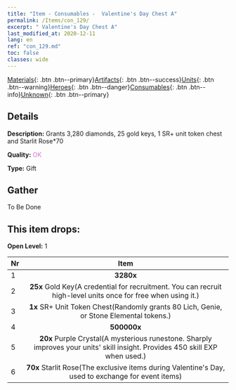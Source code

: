 ```yaml
---
title: "Item - Consumables -  Valentine's Day Chest A"
permalink: /Items/con_129/
excerpt: " Valentine's Day Chest A"
last_modified_at: 2020-12-11
lang: en
ref: "con_129.md"
toc: false
classes: wide
---
```

 [Materials](/Items/){: .btn .btn--primary}[Artifacts](/Items/Artifacts/){: .btn .btn--success}[Units](/Items/Units/){: .btn .btn--warning}[Heroes](/Items/Heroes/){: .btn .btn--danger}[Consumables](/Items/Consumables/){: .btn .btn--info}[Unknown](/Items/Unknown/){: .btn .btn--primary}

## Details
 **Description:** Grants 3,280 diamonds, 25 gold keys, 1 SR+ unit token chest and Starlit Rose*70

 **Quality:** <span style="color: #DA70D6">OK</span>

 **Type:** Gift

## Gather

  To Be Done

## This item drops:

 **Open Level:** 1

  | Nr |      Item    |
  |:---|:------------:|
  | 1 |  **3280x** <i class="fas fa-gem"/> | 
  | 2 |  **25x** Gold Key(A credential for recruitment. You can recruit high-level units once for free when using it.) | 
  | 3 |  **1x** SR+ Unit Token Chest(Randomly grants 80 Lich, Genie, or Stone Elemental tokens.) | 
  | 4 |  **500000x** <i class="fas fa-coins"/> | 
  | 5 |  **20x** Purple Crystal(A mysterious runestone. Sharply improves your units' skill insight. Provides 450 skill EXP when used.) | 
  | 6 |  **70x** Starlit Rose(The exclusive items during Valentine's Day, used to exchange for event items) | 
